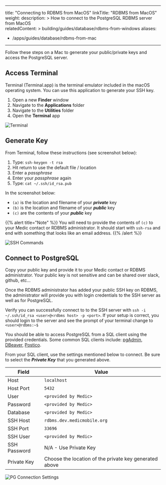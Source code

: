 ---
title: "Connecting to RDBMS from MacOS"
linkTitle: "RDBMS from MacOS"
weight: 
description: >
  How to connect to the PostgreSQL RDBMS server from MacOS    
relatedContent: >
  building/guides/database/rdbms-from-windows
aliases:
   - /apps/guides/database/rdbms-from-mac
----

Follow these steps on a Mac to generate your public/private keys and access the PostgreSQL server.

## Access Terminal

Terminal (Terminal.app) is the terminal emulator included in the macOS operating system. You can use this application to generate your SSH key.

1. Open a new **Finder** window
2. Navigate to the **Applications** folder
3. Navigate to the **Utilities** folder
4. Open the **Terminal** app

![Terminal](terminal.png)

## Generate Key

From Terminal, follow these instructions (see screenshot below):

1. Type: `ssh-keygen -t rsa`
2. Hit return to use the default file / location
3. Enter a *passphrase*
4. Enter your *passphrase* again
5. Type: `cat ~/.ssh/id_rsa.pub`

In the screenshot below:

* `(a)` is the location and filename of your ***private*** key
* `(b)` is the location and filename of your ***public*** key
* `(c)` are the contents of your ***public*** key

{{% alert title="Note" %}}
You will need to provide the contents of `(c)` to your Medic contact or RDBMS administrator.  It should start with `ssh-rsa` and end with something that looks like an email address.
{{% /alert %}}

![SSH Commands](ssh-commands.png)


## Connect to PostgreSQL

Copy your public key and provide it to your Medic contact or RDBMS administrator. Your public key is not sensitive and can be shared over slack, github, etc... 

Once the RDBMS administrator has added your public SSH key on RDBMS, the administrator will provide you with login credentials to the SSH server as well as for PostgreSQL. 

Verify you can successfully connect to to the SSH server with `ssh -i ~/.ssh/id_rsa <user>@<rdbms host> -p <port>`. If your setup is correct, you should login to the server and see the prompt of your terminal change to `<user>@rdbms:~$`

You should be able to access PostgreSQL from a SQL client using the provided credentials. Some common SQL clients include: [pgAdmin](https://www.pgadmin.org/), [DBeaver](https://dbeaver.io/), [Postico](https://eggerapps.at/postico/).

From your SQL client, use the settings mentioned below to connect. Be sure to select the ***Private Key*** that you generated above.

|Field|Value|
|---|---|
|Host|`localhost`|
|Host Port|`5432`|
|User|`<provided by Medic>`|
|Password|`<provided by Medic>`|
|Database|`<provided by Medic>`|
|SSH Host|`rdbms.dev.medicmobile.org`|
|SSH Port|`33696`|
|SSH User|`<provided by Medic>`|
|SSH Password|N/A - Use Private Key|
|Private Key|Choose the location of the private key generated above|

![PG Connection Settings](connection-settings.png)

